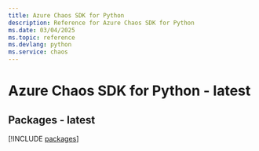 ```yaml
---
title: Azure Chaos SDK for Python
description: Reference for Azure Chaos SDK for Python
ms.date: 03/04/2025
ms.topic: reference
ms.devlang: python
ms.service: chaos
---
```

# Azure Chaos SDK for Python - latest
## Packages - latest
[!INCLUDE [packages](chaos-index.md)]